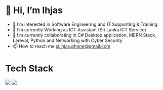 # 👋 Hi, I’m Ihjas
- 👀 I’m interested in Software Engineering and IT Supporting & Training.
- 🌱 I’m currently Working as ICT Assistant (Sri Lanka ICT Service)
- 💞️ I’m currently collaborating in C# Desktop application, MERN Stack, Lareval, Python and Networking with Cyber Security
- 📫 How to reach me si.ihjas.phone@gmail.com

# Tech Stack
<img src="https://img.shields.io/badge/VSCode-0078D4?style=for-the-badge&logo=visual%20studio%20code&logoColor=blue" />
<img src="{https://img.shields.io/badge/Visual_Studio-5C2D91?style=for-the-badge&logo=visual%20studio&logoColor=purple}" />

<!---
SIIA-SE/SIIA-SE is a ✨ special ✨ repository because its `README.md` (this file) appears on your GitHub profile.
You can click the Preview link to take a look at your changes.
--->
